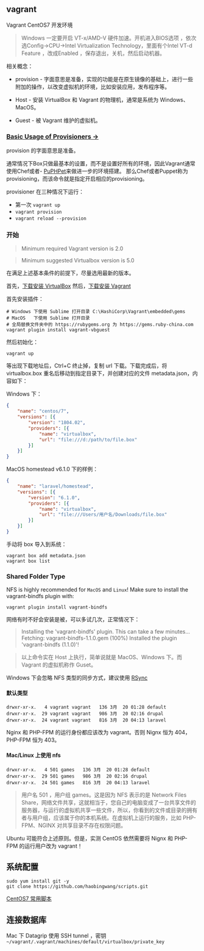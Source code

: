 ## vagrant

Vagrant CentOS7 开发环境

>Windows 一定要开启 VT-x/AMD-V 硬件加速。开机进入BIOS选项 ，依次选Config->CPU->Intel Virtualization Technology，里面有个Intel VT-d Feature ，改成Enabled ，保存退出，关机，然后启动机器。

相关概念：

- provision - 字面意思是准备，实现的功能是在原生镜像的基础上，进行一些附加的操作，以改变虚拟机的环境，比如安装应用，发布程序等。
    
- Host - 安装 VirtualBox 和 Vagrant 的物理机，通常是系统为 Windows、MacOS。
- Guest - 被 Vagrant 维护的虚拟机。

### [Basic Usage of Provisioners →](https://www.vagrantup.com/docs/provisioning/basic_usage.html)

provision 的字面意思是准备。

通常情况下Box只做最基本的设置，而不是设置好所有的环境，因此Vagrant通常使用Chef或者- [PuPHPet](https://puphpet.com/)来做进一步的环境搭建。
那么Chef或者Puppet称为provisioning，而该命令就是指定开启相应的provisioning。

provisioner 在三种情况下运行：

- 第一次 `vagrant up`
- `vagrant provision`
- `vagrant reload --provision`

### 开始

>Minimum required Vagrant version is 2.0

>Minimum suggested Virtualbox version is 5.0

在满足上述基本条件的前提下，尽量选用最新的版本。

首先，[下载安装 VirtualBox](https://www.virtualbox.org/)
然后，[下载安装 Vagrant](https://www.vagrantup.com/)

首先安装插件：

```shell
# Windows 下使用 Sublime 打开目录 C:\HashiCorp\Vagrant\embedded\gems
# MacOS   下使用 Sublime 打开目录
# 全局替换文件夹中的 https://rubygems.org 为 https://gems.ruby-china.com
vagrant plugin install vagrant-vbguest
```

然后初始化：

```shell
vagrant up
```

等出现下载地址后，Ctrl+C 终止掉，复制 url 下载。下载完成后，将 virtualbox.box 重名后移动到指定目录下，并创建对应的文件 metadata.json，内容如下：

Windows 下：

```json
{
    "name": "centos/7",
    "versions": [{
        "version": "1804.02",
        "providers": [{
            "name": "virtualbox",
            "url": "file:///d:/path/to/file.box"
        }]
    }]
}
```

MacOS homestead v6.1.0 下的样例：

```json
{
    "name": "laravel/homestead",
    "versions": [{
        "version": "6.1.0",
        "providers": [{
            "name": "virtualbox",
            "url": "file:///Users/用户名/Downloads/file.box"
        }]
    }]
}
```

手动将 box 导入到系统：

```shell
vagrant box add metadata.json
vagrant box list
```

### Shared Folder Type

NFS is highly recommended for `MacOS` and `Linux`! Make sure to install the vagrant-bindfs plugin with:

```shell
vagrant plugin install vagrant-bindfs
```

网络有时不好会安装是被，可以多试几次，正常情况下：

>Installing the 'vagrant-bindfs' plugin. This can take a few minutes...
Fetching: vagrant-bindfs-1.1.0.gem (100%)
Installed the plugin 'vagrant-bindfs (1.1.0)'!

>以上命令实在 Host 上执行，简单说就是 MacOS、Windows 下。而 Vagrant 的虚拟机称作 Guset。

Windows 下会忽略 NFS 类型的同步方式，建议使用 [RSync](https://www.vagrantup.com/docs/synced-folders/rsync.html)

#### 默认类型

```
drwxr-xr-x.   4 vagrant vagrant   136 3月  20 01:28 default
drwxr-xr-x.  29 vagrant vagrant   986 3月  20 02:16 drupal
drwxr-xr-x.  24 vagrant vagrant   816 3月  20 04:13 laravel
```

Nginx 和 PHP-FPM 的运行身份都应该改为 vagrant。否则 Nignx 恒为 404，PHP-FPM 恒为 403。

#### Mac/Linux 上使用 nfs

```
drwxr-xr-x.   4 501 games   136 3月  20 01:28 default
drwxr-xr-x.  29 501 games   986 3月  20 02:16 drupal
drwxr-xr-x.  24 501 games   816 3月  20 04:13 laravel
```

>用户名 501 ，用户组 games。这是因为 NFS 表示的是 Network Files Share，网络文件共享，这就相当于，您自己的电脑变成了一台共享文件的服务器，与运行的虚拟机共享一些文件，所以，你看到的文件或目录的拥有者与用户组，应该属于你的本机系统。在虚拟机上运行的服务，比如 PHP-FPM、NGINX 对共享目录不存在权限问题。

Ubuntu 可能符合上述原则。但是，实测 CentOS 依然需要将 Nignx 和 PHP-FPM 的运行用户改为 vagrant！

## 系统配置

```shell
sudo yum install git -y
git clone https://github.com/haobingwang/scripts.git
```

[CentOS7 常用脚本](https://github.com/haobingwang/scripts/tree/master/centos)

## 连接数据库

Mac 下 Datagrip 使用 SSH tunnel ，密钥 `~/vagrant/.vagrant/machines/default/virtualbox/private_key`

